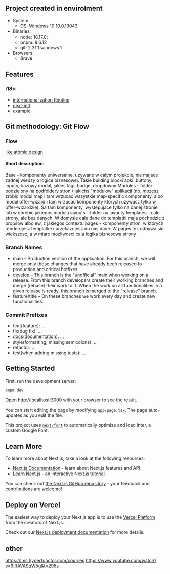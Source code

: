 ## Project created in envirolment

- System:
  - OS: Windows 10 10.0.19043
- Binaries:
  - node: 18.17.0;
  - pnpm: 8.6.12
  - git: 2.31.1.windows.1
- Browsers:
  - Brave

## Features

### i18n

- [internationalization Routing](https://nextjs.org/docs/app/building-your-application/routing/internationalization)
- [next-intl](https://next-intl-docs.vercel.app/docs/getting-started/app-router-client-components)
- [example](https://github.com/amannn/next-intl/tree/main/examples/example-next-13)

## Git methodology: Git Flow

### Flow

[like atomic design](https://atomicdesign.bradfrost.com)

#### Short description:

Base - komponenty uniwersalne, uzywane w całym projekcie, nie majace zadnej wiedzy o logice biznesowej. Takie building blocki apki: buttony, inputy, bazowy modal, jakies tagi, badge, dropdowny
Modules - folder podzielony na podfoldery stron / jakichs "modulow" aplikacji (np. mozesz zrobic moduł map i tam wrzucac wszystkie map-specific componenty, albo moduł offer-wizard i tam wrzucac komponenty ktorych uzywasz tylko w offer-wizardzie). Sa tam komponenty, wystepujace tylko na danej stronie lub w obrebie jakiegos modulu
layouts - folder na layouty
templates - cale strony, ale bez danych. W domysle cale dane do templatki maja pochodzic z propsów albo ew. z jakiegos contextu
pages - komponenty stron, w których renderujesz templatke i przekazujesz do niej dane. W pages tez odbywa sie wiekszosc, a w miare mozliwosci cala logika biznesowa strony

### Branch Names

- main – Production version of the application. For this branch, we will merge only those changes that have already been released to production and critical hotfixes.
- develop – This branch is the "unofficial" main when working on a release. From this branch developers create their working branches and merge (rebase) their work to it. When the work on all functionalities in a given release is ready, this branch is merged to the "release" branch.
- feature/title – On these branches we work every day and create new functionalities.

### Commit Prefixes

- feat(feature): ...
- fix(bug fix): ...
- docs(documentation): ...
- style(formatting, missing semicolons): ...
- refactor: ...
- test(when adding missing tests): ...

## Getting Started

First, run the development server:

```bash
pnpm dev
```

Open [http://localhost:3000](http://localhost:3000) with your browser to see the result.

You can start editing the page by modifying `app/page.tsx`. The page auto-updates as you edit the file.

This project uses [`next/font`](https://nextjs.org/docs/basic-features/font-optimization) to automatically optimize and load Inter, a custom Google Font.

## Learn More

To learn more about Next.js, take a look at the following resources:

- [Next.js Documentation](https://nextjs.org/docs) - learn about Next.js features and API.
- [Learn Next.js](https://nextjs.org/learn) - an interactive Next.js tutorial.

You can check out [the Next.js GitHub repository](https://github.com/vercel/next.js/) - your feedback and contributions are welcome!

## Deploy on Vercel

The easiest way to deploy your Next.js app is to use the [Vercel Platform](https://vercel.com/new?utm_medium=default-template&filter=next.js&utm_source=create-next-app&utm_campaign=create-next-app-readme) from the creators of Next.js.

Check out our [Next.js deployment documentation](https://nextjs.org/docs/deployment) for more details.

## other

https://lms.hyperfunctor.com/courses
https://www.youtube.com/watch?v=9iRAVASqW5g&t=295s

